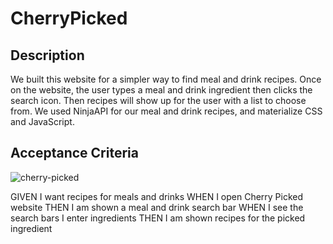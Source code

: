 # CherryPicked

## Description

We built this website for a simpler way to find meal and drink recipes. Once on the website, the user types a meal and drink ingredient then clicks the search icon. Then recipes will show up for the user with a list to choose from. We used NinjaAPI for our meal and drink recipes, and materialize CSS and JavaScript. 



## Acceptance Criteria
![cherry-picked](https://user-images.githubusercontent.com/110742147/193707055-716fbbbf-77e5-461b-b392-71c44fe3e0b6.jpg)

GIVEN I want recipes for meals and drinks WHEN I open Cherry Picked website THEN I am shown a meal and drink search bar WHEN I see the search bars I enter ingredients THEN I am shown recipes for the picked ingredient 
